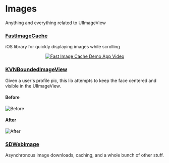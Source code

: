 # Images

Anything and everything related to UIImageView

### [FastImageCache](https://github.com/path/FastImageCache)
iOS library for quickly displaying images while scrolling

<p align="center">
    <a href="https://s3.amazonaws.com/fast-image-cache/readme-resources/demo-app-video.html"><img src="https://s3.amazonaws.com/fast-image-cache/readme-resources/demo-app-video-placeholder.png" alt="Fast Image Cache Demo App Video"></a>
</p>

### [KVNBoundedImageView](https://github.com/donnellyk/KVNBoundedImageView)
Given a user's profile pic, this lib attempts to keep the face centered and visible in the UIImageView.

#### Before

![Before](https://raw.github.com/donnellyk/KVNBoundedImageView/master/Assets/disabled.png)

#### After

![After](https://raw.github.com/donnellyk/KVNBoundedImageView/master/Assets/enabled.png)

### [SDWebImage](https://github.com/rs/SDWebImage)

Asynchronous image downloads, caching, and a whole bunch of other stuff.
